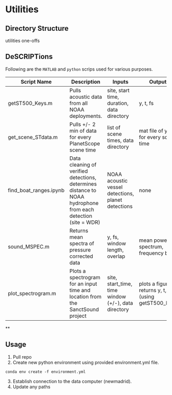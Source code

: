 # Utilities

## Directory Structure

utilities
one-offs

## DeSCRIPTions

Following are the `MATLAB` and `python` scrips used for various purposes.

Script Name | Description | Inputs | Outputs
-----|-----|-----|-----|
getST500_Keys.m | Pulls acoustic data from all NOAA deployments. | site, start time, duration, data directory | y, t, fs
get_scene_STdata.m | Pulls +/- 2 min of data for every PlanetScope scene time | list of scene times, data directory | mat file of y, t for every scene time
find_boat_ranges.ipynb | Data cleaning of verified detections, determines distance to NOAA hydrophone from each detection (site = WDR) | NOAA acoustic vessel detections, planet detections | none
sound_MSPEC.m | Returns mean spectra of pressure corrected data | y, fs, window length, overlap | mean power spectrum, frequency bins
plot_spectrogram.m | Plots a spectrogram for an input time and location from the SanctSound project | site, start_time, time window (+/-), data directory | plots a figure, returns y, t, fs (using getST500_Keys)
**



## Usage

1. Pull repo
2. Create new python environment using provided environment.yml file.

`conda env create -f environment.yml`

3. Establish connection to the data computer (newmadrid).
4. Update any paths 
